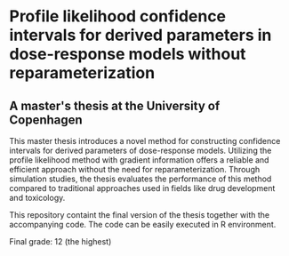 # Profile likelihood confidence intervals for derived parameters in dose-response models without reparameterization

## A master's thesis at the University of Copenhagen

This master thesis introduces a novel method for constructing confidence intervals for derived parameters of dose-response models. Utilizing the profile likelihood method with gradient information offers a reliable and efficient approach without the need for reparameterization. Through simulation studies, the thesis evaluates the performance of this method compared to traditional approaches used in fields like drug development and toxicology. 

This repository containt the final version of the thesis together with the accompanying code. The code can be easily executed in R environment.

Final grade: 12 (the highest)
